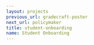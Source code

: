 ```yaml
---
layout: projects
previous_url: gradecraft-poster
next_url: policymaker
title: student-onboarding
name: Student Onboarding
---
```

